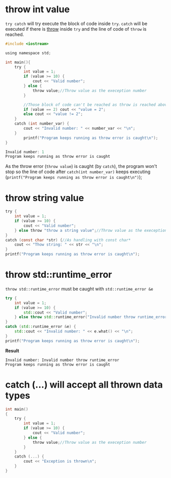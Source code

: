 # throw int value

``try catch`` will try execute the block of code inside ``try``. ``catch`` will be executed if there is [throw](throw.md) inside ``try`` and the line of code of ``throw`` is reached.

```c
#include <iostream>

using namespace std;

int main(){
    try {
        int value = 1;
        if (value >= 10) {
            cout << "Valid number";
        } else {
            throw value;//Throw value as the exeception number
        }

        //Those block of code can't be reached as throw is reached above
        if (value == 2) cout << "value = 2";
        else cout << "value != 2";
    }
    catch (int number_var) {
        cout << "Invalid number: " << number_var << "\n";
    }
        printf("Program keeps running as throw error is caught\n");
}
```

```c
Invalid number: 1
Program keeps running as throw error is caught
```

As the throw error (``throw value``) is caught (by ``catch``), the program won't stop so the line of code after ``catch(int number_var)`` keeps executing (``printf("Program keeps running as throw error is caught\n")``);

# throw string value

```c
try {
    int value = 1;
    if (value >= 10) {
        cout << "Valid number";
    } else throw "throw a string value";//Throw value as the exeception number
}
catch (const char *str) {//As handling with const char*
    cout << "Thow string: " << str << "\n";
}
printf("Program keeps running as throw error is caught\n");
```
    
# throw std::runtime_error

``throw std::runtime_error`` must be caught with ``std::runtime_error &e``

```cpp
try {
    int value = 1;
    if (value >= 10) {
        std::cout << "Valid number";
    } else throw std::runtime_error("Invalid number throw runtime_error");
}
catch (std::runtime_error &e) {
    std::cout << "Invalid number: " << e.what() << "\n";
}
printf("Program keeps running as throw error is caught\n");
```
**Result**
```
Invalid number: Invalid number throw runtime_error
Program keeps running as throw error is caught
```
# catch (...) will accept all thrown data types
```c
int main()
{
    try {
        int value = 1;
        if (value >= 10) {
            cout << "Valid number";
        } else {
            throw value;//Throw value as the exeception number
        }
    }
    catch (...) {
        cout << "Exception is thrown\n";
    }
}
```
